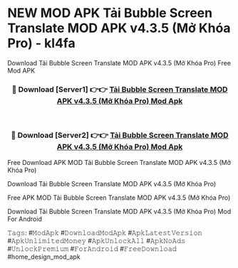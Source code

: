# NEW MOD APK Tải Bubble Screen Translate MOD APK v4.3.5 (Mở Khóa Pro) - kl4fa
Download Tải Bubble Screen Translate MOD APK v4.3.5 (Mở Khóa Pro) Free Mod APK

<div align="center">
<h3>🔴 Download [Server1] 👉👉 <a href="https://apk-comot.site?title=Tải_Bubble_Screen_Translate_MOD_APK_v4.3.5_(Mở_Khóa_Pro)">Tải Bubble Screen Translate MOD APK v4.3.5 (Mở Khóa Pro) Mod Apk</a></h3><br>

<h3>🔴 Download [Server2] 👉👉 <a href="https://apk-comot.site?title=Tải_Bubble_Screen_Translate_MOD_APK_v4.3.5_(Mở_Khóa_Pro)">Tải Bubble Screen Translate MOD APK v4.3.5 (Mở Khóa Pro) Mod Apk</a></h3>
</div>


Free Download APK MOD Tải Bubble Screen Translate MOD APK v4.3.5 (Mở Khóa Pro)

Download Tải Bubble Screen Translate MOD APK v4.3.5 (Mở Khóa Pro) 

Free APK MOD Tải Bubble Screen Translate MOD APK v4.3.5 (Mở Khóa Pro) 

Download Tải Bubble Screen Translate MOD APK v4.3.5 (Mở Khóa Pro) Mod For Android

𝚃𝚊𝚐𝚜: #𝙼𝚘𝚍𝙰𝚙𝚔 #𝙳𝚘𝚠𝚗𝚕𝚘𝚊𝚍𝙼𝚘𝚍𝙰𝚙𝚔 #𝙰𝚙𝚔𝙻𝚊𝚝𝚎𝚜𝚝𝚅𝚎𝚛𝚜𝚒𝚘𝚗 #𝙰𝚙𝚔𝚄𝚗𝚕𝚒𝚖𝚒𝚝𝚎𝚍𝙼𝚘𝚗𝚎𝚢 #𝙰𝚙𝚔𝚄𝚗𝚕𝚘𝚌𝚔𝙰𝚕𝚕 #𝙰𝚙𝚔𝙽𝚘𝙰𝚍𝚜 #𝚄𝚗𝚕𝚘𝚌𝚔𝙿𝚛𝚎𝚖𝚒𝚞𝚖 #𝙵𝚘𝚛𝙰𝚗𝚍𝚛𝚘𝚒𝚍 #𝙵𝚛𝚎𝚎𝙳𝚘𝚠𝚗𝚕𝚘𝚊𝚍 #home_design_mod_apk
